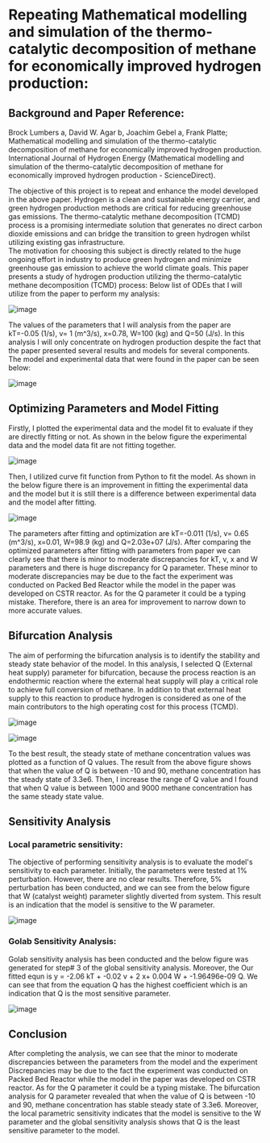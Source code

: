 # Repeating Mathematical modelling and simulation of the thermo-catalytic decomposition of methane for economically improved hydrogen production:
## Background and Paper Reference: 
Brock Lumbers a, David W. Agar b, Joachim Gebel a, Frank Platte; Mathematical modelling and simulation of the thermo-catalytic decomposition of methane for economically improved hydrogen production. International Journal of Hydrogen Energy (Mathematical modelling and simulation of the thermo-catalytic decomposition of methane for economically improved hydrogen production - ScienceDirect).

The objective of this project is to repeat and enhance the model developed in the above paper. Hydrogen is a clean and sustainable energy carrier, and green hydrogen production methods are critical for reducing greenhouse gas emissions. The thermo-catalytic methane decomposition (TCMD) process is a promising intermediate solution that generates no direct carbon dioxide emissions and can bridge the transition to green hydrogen whilst utilizing existing gas infrastructure.  
The motivation for choosing this subject is directly related to the huge ongoing effort in industry to produce green hydrogen and minimize greenhouse gas emission to achieve the world climate goals. This paper presents a study of hydrogen production utilizing the thermo-catalytic methane decomposition (TCMD) process:
Below list of ODEs that I will utilize from the paper to perform my analysis: 

![image](https://github.com/AhmedJabbari/ChE2410-Project-2/assets/148829971/b8e3f8b1-a025-44e1-ae73-c4c635124f54)


The values of the parameters that I will analysis from the paper are kT=-0.05 (1/s), v= 1 (m^3/s), x=0.78, W=100 (kg) and Q=50 (J/s). In this analysis I will only concentrate on hydrogen production despite the fact that the paper presented several results and models for several components. The model and experimental data that were found in the paper can be seen below: 

![image](https://github.com/AhmedJabbari/ChE2410-Project-2/assets/148829971/47be4a16-d715-40f8-b38b-26ddc3a074ac)


## Optimizing Parameters and Model Fitting

Firstly, I plotted the experimental data and the model fit to evaluate if they are directly fitting or not. As shown in the below figure the experimental data and the model data fit are not fitting together.  

![image](https://github.com/AhmedJabbari/ChE2410-Project-2/assets/148829971/0f6c4496-ba95-45cb-9b2a-ea6d76481361)

 
Then, I utilized curve fit function from Python to fit the model. As shown in the below figure there is an improvement in fitting the experimental data and the model but it is still there is a difference between experimental data and the model after fitting. 

![image](https://github.com/AhmedJabbari/ChE2410-Project-2/assets/148829971/2e093f25-7156-4fdf-89de-96c003e0c912)

 
The parameters after fitting and optimization are kT=-0.011 (1/s), v= 0.65 (m^3/s), x=0.01, W=98.9 (kg) and Q=2.03e+07 (J/s). After comparing the optimized parameters after fitting with parameters from paper we can clearly see that there is minor to moderate discrepancies for kT, v, x and W parameters and there is huge discrepancy for Q parameter. These minor to moderate discrepancies may be due to the fact the experiment was conducted on Packed Bed Reactor while the model in the paper was developed on CSTR reactor. As for the Q parameter it could be a typing mistake. Therefore, there is an area for improvement to narrow down to more accurate values.

## Bifurcation Analysis

The aim of performing the bifurcation analysis is to identify the stability and steady state behavior of the model. In this analysis, I selected Q (External heat supply) parameter for bifurcation, because the process reaction is an endothermic reaction where the external heat supply will play a critical role to achieve full conversion of methane. In addition to that external heat supply to this reaction to produce hydrogen is considered as one of the main contributors to the high operating cost for this process (TCMD). 

![image](https://github.com/AhmedJabbari/ChE2410-Project-2/assets/148829971/e3ab4fed-5da9-47a1-9bbd-2a23567de67b)

![image](https://github.com/AhmedJabbari/ChE2410-Project-2/assets/148829971/3dab9aa7-b920-4193-a5e6-8da57dda3d5e)

 
To the best result, the steady state of methane concentration values was plotted as a function of Q values. The result from the above figure shows that when the value of Q is between -10 and 90, methane concentration has the steady state of 3.3e6. Then, I increase the range of Q value and I found that when Q value is between 1000 and 9000 methane concentration has the same steady state value. 

## Sensitivity Analysis
### Local parametric sensitivity:
The objective of performing sensitivity analysis is to evaluate the model's sensitivity to each parameter. Initially, the parameters were tested at 1% perturbation. However, there are no clear results. Therefore, 5% perturbation has been conducted, and we can see from the below figure that W (catalyst weight) parameter slightly diverted from system. This result is an indication that the model is sensitive to the W parameter.

![image](https://github.com/AhmedJabbari/ChE2410-Project-2/assets/148829971/42dead13-57c5-45b8-965c-3e1d9eb97451)

### Golab Sensitivity Analysis:
Golab sensitivity analysis has been conducted and the below figure was generated for step# 3 of the global sensitivity analysis. Moreover, the Our fitted equn is y =  -2.06 kT +  -0.02 v + 2 x+ 0.004 W + -1.96496e-09 Q. We can see that from the equation Q has the highest coefficient which is an indication that Q is the most sensitive parameter. 

![image](https://github.com/AhmedJabbari/ChE2410-Project-2/assets/148829971/b12c2713-2cea-449f-bbe1-a726e9bd7ecd)



## Conclusion 

After completing the analysis, we can see that the minor to moderate discrepancies between the parameters from the model and the experiment Discrepancies may be due to the fact the experiment was conducted on Packed Bed Reactor while the model in the paper was developed on CSTR reactor. As for the Q parameter it could be a typing mistake. The bifurcation analysis for Q parameter revealed that when the value of Q is between -10 and 90, methane concentration has stable steady state of 3.3e6. Moreover, the local parametric sensitivity indicates that the model is sensitive to the W parameter and the global sensitivity analysis shows that Q is the least sensitive parameter to the model. 
